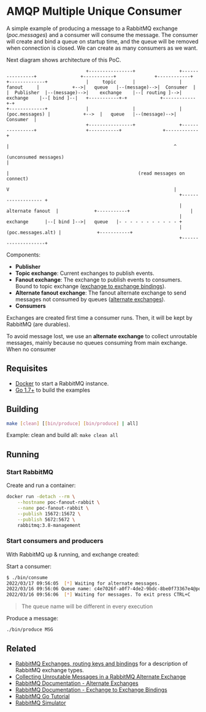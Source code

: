 # AMQP Multiple Unique Consumer

A simple example of producing a message to a RabbitMQ exchange (*poc.messages*) and a consumer will consume the message. The consumer will create and bind a queue on startup time, and the queue will be removed when connection is closed. We can create as many consumers as we want.

Next diagram shows architecture of this PoC.

```text
                             +----------------+                +----------------+                +-----------+              +------------+
+-------------+              |     topic      |                |     fanout     |            +-->|   queue   |--(message)-->|  Consumer  |
|  Publisher  |--(message)-->|    exchange    |--[ routing ]-->|    exchange    |--[ bind ]--|   +-----------+-+            +------------+-+
+-------------+              |                |                | (poc.messages) |            +-->  |   queue   |--(message)-->|  Consumer  |
                             +----------------+                +----------------+                  +-----------+               +------------+
                                                                        |                                                            ^
                                                               (unconsumed messages)                                                 |
                                                                        |                                               (read messages on connect)
                                                                        V                                                            |
                                                               +------------------- +
                                                               |  alternate fanout  |             +-----------+                      |
                                                               |      exchange      |--[ bind ]-->|   queue   |- - - - - - - - - - - +
                                                               | (poc.messages.alt) |             +-----------+
                                                               +--------------------+
```

Components:

- **Publisher**
- **Topic exchange**: Current exchanges to publish events.
- **Fanout exchange**: The exchange to publish events to consumers. Bound to topic exchange ([exchange to exchange bindings](https://www.rabbitmq.com/e2e.html)).
- **Alternate fanout exchange**: The fanout alternate exchange to send messages not consumed by queues ([alternate exchanges](https://www.rabbitmq.com/ae.html)).
- **Consumers**

Exchanges are created first time a consumer runs. Then, it will be kept by RabbitMQ (are durables).

To avoid message lost, we use an **alternate exchange** to collect unroutable messages, mainly because no queues consuming from main exchange. When no consumer

## Requisites

- [Docker](https://www.docker.com/) to start a RabbitMQ instance.
- [Go 1.7+](https://go.dev/) to build the examples

## Building

```bash
make [clean] [[bin/produce] [bin/produce] | all]
```

Example: clean and build all: `make clean all`

## Running

### Start RabbitMQ

Create and run a container:

```bash
docker run -detach --rm \
    --hostname poc-fanout-rabbit \
    --name poc-fanout-rabbit \
    --publish 15672:15672 \
    --publish 5672:5672 \
    rabbitmq:3.8-management
```

### Start consumers and producers

With RabbitMQ up & running, and exchange created:

Start a consumer: 

```bash
$ ./bin/consume
2022/03/17 09:56:05  [*] Waiting for alternate messages.
2022/03/16 09:56:06 Queue name: c4e7026f-a0f7-4de2-9bdc-8be0f73367e4@poc.messages bound to poc.messages
2022/03/16 09:56:06  [*] Waiting for messages. To exit press CTRL+C
```

> The queue name will be different in every execution

Produce a message:

```bash
./bin/produce MSG
```

## Related

- [RabbitMQ Exchanges, routing keys and bindings](https://www.cloudamqp.com/blog/part4-rabbitmq-for-beginners-exchanges-routing-keys-bindings.html) for a description of RabbitMQ exchange types.
- [Collecting Unroutable Messages in a RabbitMQ Alternate Exchange](https://www.cloudamqp.com/blog/collecting-unroutable-messages-in-a-rabbitmq-alternate-exchange.html)
- [RabbitMQ Documentation - Alternate Exchanges](https://www.rabbitmq.com/ae.html)
- [RabbitMQ Documentation - Exchange to Exchange Bindings](https://www.rabbitmq.com/e2e.html)
- [RabbitMQ Go Tutorial](https://www.rabbitmq.com/tutorials/tutorial-one-go.html)
- [RabbitMQ Simulator](http://tryrabbitmq.com/)